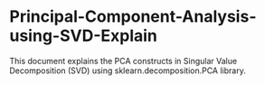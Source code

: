 # Principal-Component-Analysis-using-SVD-Explain
This document explains the PCA constructs in Singular Value Decomposition (SVD) using sklearn.decomposition.PCA library.
